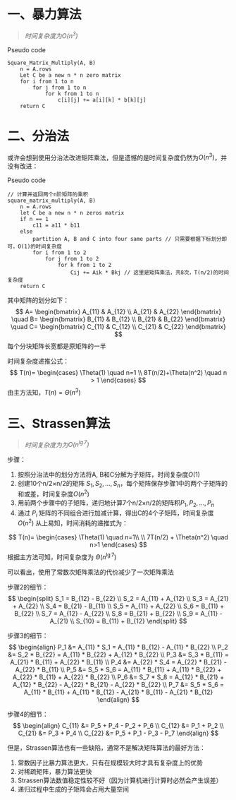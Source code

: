 # 一、暴力算法

>*时间复杂度为$O(n^3)$*

Pseudo code
```text
Square_Matrix_Multiply(A, B)
	n = A.rows
	Let C be a new n * n zero matrix
	for i from 1 to n
		for j from 1 to n
			for k from 1 to n
				c[i][j] += a[i][k] * b[k][j]
	return C
```

# 二、分治法

或许会想到使用分治法改进矩阵乘法，但是遗憾的是时间复杂度仍然为$O(n^3)$，并没有改进：

Pseudo code
```text
// 计算并返回两个n阶矩阵的乘积
square_matrix_multiply(A, B)
	n = A.rows
	let C be a new n * n zeros matrix
	if n == 1
		c11 = a11 * b11
	else
		partition A, B and C into four same parts // 只需要根据下标划分即可，O(1)的时间复杂度
		for i from 1 to 2
			for j from 1 to 2
				for k from 1 to 2
					Cij += Aik * Bkj // 这里是矩阵乘法，共8次，T(n/2)的时间复杂度
	return C
```

其中矩阵的划分如下：
$$
A=
\begin{bmatrix}
A_{11} & A_{12} \\
A_{21} & A_{22}
\end{bmatrix}
\quad
B=
\begin{bmatrix}
B_{11} & B_{12} \\
B_{21} & B_{22}
\end{bmatrix}
\quad
C=
\begin{bmatrix}
C_{11} & C_{12} \\
C_{21} & C_{22}
\end{bmatrix}
$$
每个分块矩阵长宽都是原矩阵的一半

时间复杂度递推公式：
$$
T(n)=
\begin{cases}
\Theta(1) \quad n=1 \\
8T(n/2)+\Theta(n^2) \quad n > 1
\end{cases}
$$
由主方法知，$T(n)=\Theta(n^3)$

# 三、Strassen算法

>*时间复杂度为为$O(n^{\lg 7})$*

步骤：
1. 按照分治法中的划分方法将A, B和C分解为子矩阵，时间复杂度$O(1)$
2. 创建10个n/2×n/2的矩阵 $S_1, S_2, \ldots, S_n$，每个矩阵保存步骤1中的两个子矩阵的和或差，时间复杂度$O(n^2)$
3. 用前两个步骤中的子矩阵，递归地计算7个n/2×n/2的矩阵积$P_1, P_2, \ldots, P_n$
4. 通过 $P_i$ 矩阵的不同组合进行加减计算，得出C的4个子矩阵，时间复杂度$O(n^2)$
从上易知，时间消耗的递推式为：

$$
T(n)=
\begin{cases}
\Theta(1) \quad n=1\\ \\
7T(n/2) + \Theta(n^2) \quad n>1
\end{cases}
$$
根据主方法可知，时间复杂度为 $\Theta(n^{\lg 7})$

可以看出，使用了常数次矩阵乘法的代价减少了一次矩阵乘法

步骤2的细节：
$$
\begin{split}
S_1 = B_{12} - B_{22} \\
S_2 = A_{11} + A_{12} \\
S_3 = A_{21} + A_{22} \\
S_4 = B_{21} - B_{11} \\
S_5 = A_{11} + A_{22} \\
S_6 = B_{11} + B_{22} \\
S_7 = A_{12} - A_{22} \\
S_8 = B_{21} + B_{22} \\
S_9 = A_{11} - A_{21} \\
S_{10} = B_{11} + B_{12}
\end{split}
$$

步骤3的细节：
$$
\begin{align}
P_1 &= A_{11} * S_1 = A_{11} * B_{12} - A_{11} * B_{22} \\
P_2 &= S_2 * B_{22} = A_{11} * B_{22} + A_{12} * B_{22} \\
P_3 &= S_3 * B_{11} = A_{21} * B_{11} + A_{22} * B_{11} \\
P_4 &= A_{22} * S_4 = A_{22} * B_{21} - A_{22} * B_{11} \\
P_5 &= S_5 * S_6 = A_{11} * B_{11} + A_{11} * B_{22} + A_{22} * B_{11} + A_{22} * B_{22} \\
P_6 &= S_7 * S_8 = A_{12} * B_{21} + A_{12} * B_{22} - A_{22} * B_{21} - A_{22} * B_{22} \\
P_7 &= S_5 * S_6 = A_{11} * B_{11} + A_{11} * B_{12} - A_{21} * B_{11} - A_{21} * B_{12}
\end{align}
$$

步骤4的细节：
$$
\begin{align}
C_{11} &= P_5 + P_4 - P_2 + P_6 \\
C_{12} &= P_1 + P_2 \\
C_{21} &= P_3 + P_4 \\
C_{22} &= P_5 + P_1 - P_3 - P_7
\end{align}
$$

但是，Strassen算法也有一些缺陷，通常不是解决矩阵算法的最好方法：
1. 常数因子比暴力算法更大，只有在规模较大时才具有复杂度上的优势
2. 对稀疏矩阵，暴力算法更快
3. Strassen算法数值稳定性较不好（因为计算机进行计算时必然会产生误差）
4. 递归过程中生成的子矩阵会占用大量空间
